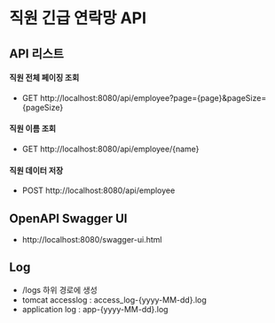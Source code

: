 # 직원 긴급 연락망 API

## API 리스트
#### 직원 전체 페이징 조회
- GET http://localhost:8080/api/employee?page={page}&pageSize={pageSize}
#### 직원 이름 조회
- GET http://localhost:8080/api/employee/{name}
#### 직원 데이터 저장
- POST http://localhost:8080/api/employee

## OpenAPI Swagger UI
- http://localhost:8080/swagger-ui.html

## Log
- /logs 하위 경로에 생성
- tomcat accesslog : access_log-{yyyy-MM-dd}.log
- application log : app-{yyyy-MM-dd}.log